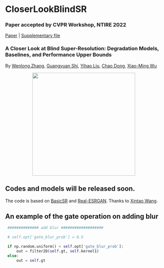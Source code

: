 # CloserLookBlindSR
### Paper accepted by CVPR Workshop, NTIRE 2022
[Paper](https://arxiv.org/pdf/2205.04910.pdf) | [Supplementary file](https://openaccess.thecvf.com/content/CVPR2022W/NTIRE/supplemental/Zhang_A_Closer_Look_CVPRW_2022_supplemental.pdf)

### A Closer Look at Blind Super-Resolution: Degradation Models, Baselines, and Performance Upper Bounds


 By [Wenlong Zhang](https://wenlongzhang0517.github.io/), [Guangyuan Shi](https://scholar.google.com/citations?user=fL_osukAAAAJ&hl=en), [Yihao Liu](http://xpixel.group/2010/03/29/yihaoliu.html), [Chao Dong](https://scholar.google.com.hk/citations?user=OSDCB0UAAAAJ&hl=en), [Xiao-Ming Wu](http://www4.comp.polyu.edu.hk/~csxmwu/)
 

<p align="center">
  <img height="330" src="./figures/method.pdf">
</p>

 
## Codes and models will be released soon.
The code is based on [BasicSR](https://github.com/XPixelGroup/BasicSR) and [Real-ESRGAN](https://github.com/xinntao/Real-ESRGAN). Thanks to [Xintao Wang](https://xinntao.github.io/).
## An example of the gate operation on adding blur

```python
 ############## add blur ################### 
 
 # self.opt['gate_blur_prob'] = 0.5
 
 if np.random.uniform() < self.opt['gate_blur_prob']:
     out = filter2D(self.gt, self.kernel1)
 else:
     out = self.gt
```


